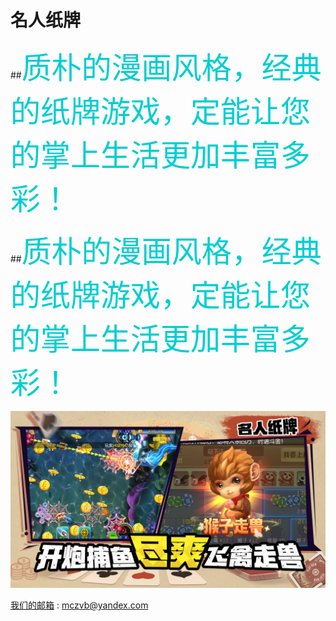 # 名人纸牌


##<font color=#00CED1	 size=18 face="微软雅黑">质朴的漫画风格，经典的纸牌游戏，定能让您的掌上生活更加丰富多彩！</font>


##<font color=#00CED1	 size=18 face="微软雅黑">质朴的漫画风格，经典的纸牌游戏，定能让您的掌上生活更加丰富多彩！</font>

![image](https://github.com/yay604882/mingrenzhipai/blob/master/111.jpg)





[我们的邮箱](mczvb@yandex.com) : [mczvb@yandex.com](mczvb@yandex.com)
